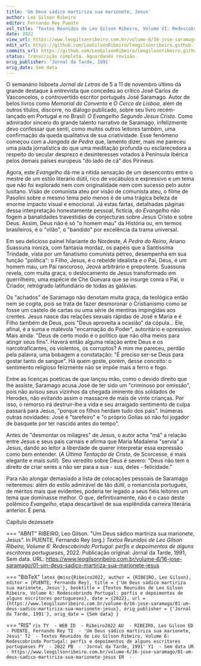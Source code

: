 ```yaml
---
title: 'Um Deus sádico martiriza sua marionete, Jesus'
author: Leo Gilson Ribeiro
editor: Fernando Rey Puente
vol_title: 'Textos Reunidos de Leo Gilson Ribeiro, Volume VI: Redescobrindo Portugal: perfis e depoimentos de alguns escritores portugueses'
date: 2022
view_url: https://www.leogilsonribeiro.com.br/volume-6/16-jose-saramago/01-um-deus-sadico-martiriza-sua-marionete-jesus
edit_url: https://github.com/LeoGilsonRibeiro/leogilsonribeiro.github.io/edit/main//docs/markdown/volume-6/16-jose-saramago/01-um-deus-sadico-martiriza-sua-marionete-jesus.md
commits_url: https://github.com/LeoGilsonRibeiro/leogilsonribeiro.github.io/commits/main/docs/markdown/volume-6/16-jose-saramago/01-um-deus-sadico-martiriza-sua-marionete-jesus.md
status: Transcrição completa. Aguardando revisão.
orig_publisher: 'Jornal da Tarde, 1991'
orig_date: Sem data
---
```


O semanário lisboeta *Jornal de Letras* de 5 a 11 de novembro último dá grande destaque à entrevista que concedeu ao crítico José Carlos de Vasconcelos, o controvertido escritor português José Saramago. Autor de belos livros como *Memorial do Convento* e *O Cerco de Lisboa*, além de outros títulos, discorre, no diálogo publicado, sobre seu livro recém-lançado em Portugal e no Brasil: *O Evangelho Segundo Jesus Cristo*. Como admirador sincero do grande talento narrativo de Saramago, infelizmente devo confessar que senti, como muitos outros leitores também, uma confirmação da queda qualitativa de sua criatividade. Esse fenômeno começou com a *Jangada de Pedra* que, lamento dizer, mais me pareceu uma piada jornalística do que uma meditação profunda ou esclarecedora a respeito do secular desprezo e desinteresses votados à Península Ibérica pelos demais países europeus "do lado de cá" dos Pirineus.

Agora, este *Evangelho* dá-me a nítida sensação de um desencontro entre o mestre de um estilo literário dútil, rico de vocábulos e expressivo e um tema que não foi explorado nem com originalidade nem com sucesso pelo autor lusitano. Visão de comunista ateu por visão de comunista ateu, o filme de Pasolini sobre o mesmo tema pelo menos é de uma trágica beleza de enorme impacto visual e emocional. Já estas fartas, detalhadas páginas dessa interpretação honestamente pessoal, fictícia, do *Evangelho* não fogem a banalidades travestidas de conjecturas sobre Jesus Cristo e sobre Deus. Assim, Deus não é só "o homem mau" da História ou, em termos brasileiros, é o "vilão", o "bandido" por excelência da trama universal.

Em seu delicioso painel hilariante do Nordeste, *A Pedra do Reino*, Ariano Suassuna ironiza, com fantasia mordaz, os papéis que a Santíssima Trindade, vista por um fanatismo comunista pétreo, desempenha em sua função "política": o Filho, Jesus, é o rebelde idealista e o Pai, Deus, é um homem mau, um Pai rancoroso, Jeová arbitrário e prepotente. Suassuna revela, com muita graça, o deslocamento de Jesus transformado em guerrilheiro, uma espécie de Che Guevara que se insurge conra o Pai, o Criador, retrógrado latifundiário de todas as galáxias.

Os "achados" de Saramago não denotam muita graça, da teológica então nem se cogita, pois se trata de fazer desmoronar o Cristianismo como se fosse um castelo de cartas ou uma série de mentiras impingidas aos crentes. Jesus nasce das relações sexuais rápidas de José e Maria e é Filho também de Deus, pois "Deus aproveita a ocasião" da cópula... Ele, afinal, é a suma e malévola "encarnação do Poder", autoritário e opressivo. Mais ainda: "Deus de certo modo é o político que não olha meios para atingir seus fins". Haverá então alguma relação entre Deus e os narcotraficantes, os violentos, os corruptos? A mim me pareceu, perdão pela palavra, uma bobagem a constatação: "É preciso ser-se Deus para gostar tanto de sangue". Há quem goste, porém, desse conceito: o sentimento religioso felizmente não se impõe mais a ferro e fogo.

Entre as licenças poéticas de que lançou mão, como o devido direito que lhe assiste, Saramago acusa José de ter sido um "criminoso por omissão", pois não avisou seus vizinhos da chegada iminente dos soldados de Herodes, não evitando assim o massacre de mais de vinte crianças. Por isso, o remorso irá destruir-lhe a vida e seu arraigado sentimento de culpa passará para Jesus, "porque os filhos herdam tudo dos pais". Inúmeras outras novidades: José é "tarefeiro" e "o próprio Golias só não foi jogador de basquete por ter nascido antes do tempo".

Antes de "desmontar os milagres" de Jesus, o autor acha "má" a relação entre Jesus e seus pais carnais e afirma que Maria Madalena "servia" a Jesus, dando ao leitor a liberdade de querer interpretar essa expressão como bem entender. (*A Última Tentação de Cristo*, de Scorcesse, é mais elegante e mais sutil). Seu veredito sobre Deus é severo: "Deus não tem o direito de criar seres a não ser para a sua - sua, deles - felicidade."

Para não alongar demasiado a lista de colocações pessoais de Saramago reiteremos: além do estilo admirável de tão dútil, o romancista português, de méritos mais que evidentes, poderia ter legado a seus fiéis leitores um tema que dominasse melhor. O que, definitivamente, não é o caso deste polêmico *Evangelho*, etapa descartável de sua esplêndida carreira literária anterior. É pena.

Capítulo dezessete


=== "ABNT"
    RIBEIRO, Leo Gilson. "Um Deus sádico martiriza sua marionete, Jesus". In PUENTE, Fernando Rey (org.) <em>Textos Reunidos de Leo Gilson Ribeiro, Volume 6: Redescobrindo Portugal: perfis e depoimentos de alguns escritores portugueses</em>, 2022. Publicação original: Jornal da Tarde, 1991, Sem data. URL: <a href="stable_url">https://www.leogilsonribeiro.com.br/volume-6/16-jose-saramago/01-um-deus-sadico-martiriza-sua-marionete-jesus</a>

=== "BibTeX"
    ```latex
    @misc{Ribeiro2022,
    author = {RIBEIRO, Leo Gilson},
    editor = {PUENTE, Fernando Rey},
    title = {'Um Deus sádico martiriza sua marionete, Jesus'},
    booktitle = {Textos Reunidos de Leo Gilson Ribeiro, Volume 6: Redescobrindo Portugal: perfis e depoimentos de alguns escritores portugueses},
    date = {2022},
    url = {https://www.leogilsonribeiro.com.br/volume-6/16-jose-saramago/01-um-deus-sadico-martiriza-sua-marionete-jesus},
    orig_publisher = {'Jornal da Tarde, 1991'},
    orig_date = {Sem data}
    }
    ```

=== "RIS"
    ```ris
    TY  - WEB
    ID  - Ribeiro2022
    AU  - RIBEIRO, Leo Gilson
    ED  - PUENTE, Fernando Rey
    TI  - 'Um Deus sádico martiriza sua marionete, Jesus'
    T2  - Textos Reunidos de Leo Gilson Ribeiro, Volume 6: Redescobrindo Portugal: perfis e depoimentos de alguns escritores portugueses
    PY  - 2022
    PB  - 'Jornal da Tarde, 1991'
    Y1  - Sem data
    UR  - https://www.leogilsonribeiro.com.br/volume-6/16-jose-saramago/01-um-deus-sadico-martiriza-sua-marionete-jesus
    ER  - 
    ```
